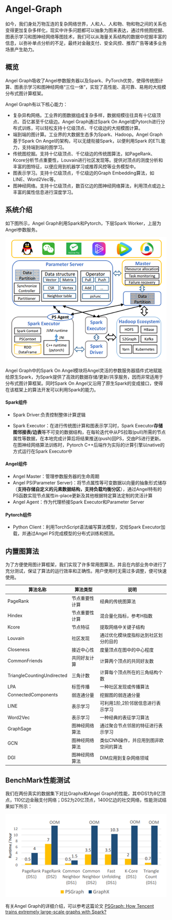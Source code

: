 # Angel-Graph

如今，我们身处万物互连的复杂网络世界，人和人、人和物、物和物之间的关系也变得更加复杂多样化，现实中许多问题都可以抽象为图来表达，通过传统图挖掘、图表示学习和图神经网络等图技术，我们可以从海量关系结构的数据中挖掘丰富的信息，以弥补单点分析的不足，最终对金融支付、安全风控、推荐广告等诸多业务场景产生助力。

## 概览

Angel Graph吸收了Angel参数服务器以及Spark、PyTorch优势，使得传统图计算、图表示学习和图神经网络“三位一体”，实现了高性能、高可靠、易用的大规模分布式图计算框架。

Angel Graph有以下核心能力：

- 复杂异构网络。工业界的图数据组成复杂多样，数据规模往往具有十亿级顶点、百亿甚至千亿级边。Angel Graph通过Spark On Angel或Pytorch进行分布式训练，可以轻松支持十亿级顶点、千亿级边的大规模图计算。
- 端到端的图计算。工业界的大数据生态多为Spark、Hadoop。Angel Graph基于Spark On Angel的架构，可以无缝衔接Spark，以便利用Spark 的ETL能力，支持端到端的图学习。
- 传统图挖掘。支持十亿级顶点、千亿级边的传统图算法，如PageRank、Kcore分析节点重要性，Louvain进行社区发现等。提供对顶点的测度分析和丰富的图特征，以便应用到机器学习或推荐风控等业务模型中。
- 图表示学习。支持十亿级顶点，千亿级边的Graph Embedding算法，如LINE、Word2Vec等。
- 图神经网络。支持十亿级顶点，数百亿边的图神经网络算法，利用顶点或边上丰富的属性信息进行深度学习。



## 系统介绍

如下图所示，Angel Graph利用Spark和Pytorch，下层Spark Worker，上层为Angel参数服务。

![angel-graph](../img/angel_graph.png)


Angel Graph中的Spark On Angel模块将Angel灵活的参数服务器插件式地赋能给原生Spark，为Spark提供了高效的数据存储/更新/共享服务，因而非常适用于分布式图计算框架。同时Spark On Angel又沿用了原生Spark的变成接口，使得在该框架上的算法开发可以利用Spark的能力。

#### Spark组件

- Spark Driver:负责控制整体计算逻辑

- Spark Executor：在进行传统图计算和图表示学习时，Spark Executor**存储图邻接表/边表**等不可变的数据结构，在每轮迭代中从PS拉取(pull)所需的节点属性等数据，在本地完成计算后将结果推送(push)回PS，交由PS进行更新。在图神经网络算法训练时，Pytorch C++后端作为实际的计算引擎以native的方式运行在Spark Executor中

#### Angel组件

- Angel Master：管理参数服务器的生命周期
- Angel PS(Parameter Server)：将节点属性等可变数据以向量的抽象形式储存（**支持存储自定义的元素数据结构，支持负载均衡分区**），通过Angel特有的PS函数实现节点属性in-place更新及其他根据特定算法定制的灵活计算
- Angel Agent：作为代理桥接Spark Executor和Parameter Server

#### Pytorch组件

- Python Client：利用TorchScript语法编写算法模型，交给Spark Executor加载，并通过Angel PS完成模型的分布式训练和预测。




## 内置图算法

为了方便使用图计算框架，我们实现了许多常用图算法，并且在内部业务中进行了充分测试，保证了算法的运行效率和正确性。用户使用时无需过多调整，便可快速使用。

| 算法名称                   | 算法类型       | 说明                                  |
| -------------------------- | -------------- | ------------------------------------- |
| PageRank                   | 节点重要性计算 | 经典的传统图算法                      |
| Hindex                     | 节点重要性计算 | 混合量化指标，参考H指数               |
| Kcore                      | 节点特征       | 提取网络中关键子结构                  |
| Louvain                    | 社区发现       | 通过优化模块度指标达到社区划分的目的  |
| Closeness                  | 接近中心性     | 度量顶点在图中的中心程度              |
| CommonFriends              | 共同好友计算   | 计算两个顶点的共同好友数              |
| TriangleCountingUndirected | 三角计数       | 计算每个顶点所在的三角结构个数        |
| LPA                        | 标签传播       | 一种社区发现或传播算法                |
| ConnectedComponents        | 弱连通分量     | 挖掘图的弱连通分量                    |
| LINE                       | 表示学习       | 可利用1阶,2阶邻居信息进行表示学习     |
| Word2Vec                   | 表示学习       | 一种经典的表征学习算法                |
| GraphSage                  | 图神经网络算法 | 通过聚合节点邻居的特征进行表示学习    |
| GCN                        | 图神经网络算法 | 类似CNN操作，并应用到图非欧空间的算法 |
| DGI                        | 图神经网络算法 | DIM应用到复杂网络领域                 |



## BenchMark性能测试

我们在两份真实的数据集下对比Graphx和Angel Graph的性能，其中DS1为8亿顶点，110亿边金融支付网络；DS2为20亿顶点，1400亿边的社交网络，性能测试结果如下所示：

![angel-graph-benchmark](../img/angel_graph_benchmark.png)

有关Angel Graph的详细介绍，可以参考这篇论文 [PSGraph: How Tencent trains extremely large-scale graphs with Spark?](https://conferences.computer.org/icde/2020/pdfs/ICDE2020-5acyuqhpJ6L9P042wmjY1p/290300b549/290300b549.pdf)

